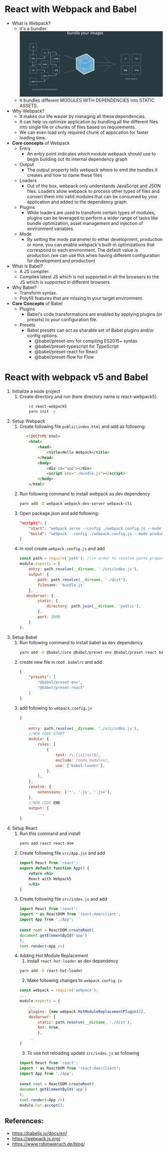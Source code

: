 # React with Webpack and Babel
 - What is Webpack?
    - it's a bundler
 ![alt text](readme-assets\webpack.gif)
    - It bundles different MODULES WITH DEPENDENCIES into STATIC ASSETS.
- Why Webpack?
    - It makes our life wasier by managing all these dependencies.
    - It can help us optimize application by bundling all the different files into single file or chunks of files based on requirements.
    - We can even load only required chunk of application for faster loading time.
- **Core concepts** of Webpack
    - Entry
        - An entry point indicates which module webpack should use to begin building out its internal dependency graph
    - Output
        - The output property tells webpack where to emit the bundles it creates and how to name these files
    - Loaders
        - Out of the box, webpack only understands JavaScript and JSON files. Loaders allow webpack to process other types of files and convert them into valid modules that can be consumed by your application and added to the dependency graph.
    - Plugins
        - While loaders are used to transform certain types of modules, plugins can be leveraged to perform a wider range of tasks like bundle optimization, asset management and injection of environment variables.
    - Mode
        - By setting the mode parameter to either development, production or none, you can enable webpack's built-in optimizations that correspond to each environment. The default value is production.(we can use this when having different configuration for development and production)
- What is Babel?
    - A JS compiler.
    - Compiles latest JS which is not supported in all the browsers to the JS which is supported in different browsers
- Why Babel?
    - Transform syntax.
    - Polyfill features that are missing in your target environment.
- **Core Concepts** of Babel
    - Plugins
        - Babel's code transformations are enabled by applying plugins (or presets) to your configuration file.
    - Presets
        - Babel presets can act as sharable set of Babel plugins and/or config options.
            - @babel/preset-env for compiling ES2015+ syntax
            - @babel/preset-typescript for TypeScript
            - @babel/preset-react for React
            - @babel/preset-flow for Flow

# React with webpack v5 and Babel
1. Initialize a node project
	1. Create directory and run (here directory name is react-webpack5).
		```bash
            cd react-webpack5
            yarn init -y
        ```
2. Setup Webpack
	1. Create following file `public\index.html` and add as following:
        ```html
           <!DOCTYPE html>
            <html>
                <head>
                    <title>Hello Webpack</title>
                </head>
                <body>
                    <div id="app"></div>
                    <script src="./bundle.js"></script>
                </body>
            </html>
        ```
    2. Run following command to install webpack as dev dependency
        ```bash
        yarn add -D webpack webpack-dev-server webpack-cli
        ```
    3. Open package.json and add following:
		```json
        "scripts": {
            "start": "webpack serve --config ./webpack.config.js --mode development",
            "build": "webpack --config ./webpack.config.js --mode production"
        }
		```
    4. In root create `webpack.config.js` and add
        ```js
        const path = require('path'); //in order to resolve paths properly across different OS
        module.exports = {
            entry: path.resolve(__dirname, './src/index.js'),
            output: {
                path: path.resolve(__dirname, './dist'),
                filename: 'bundle.js'
            },
           devServer: {
                static: {
                    directory: path.join(__dirname, 'public'),
                },
                port: 3000
            }
        };
        ```
3. Setup Babel
    1. Run following command to install babel as dev dependency
        ```bash
        yarn add -D @babel/core @babel/preset-env @babel/preset-react babel-loader
        ```
    2. create new file in root ```.babelrc``` and add
        ```json
        {
            "presets": [
                "@babel/preset-env",
                "@babel/preset-react"
            ]
        }
        ```
    3. add following to `webpack.config.js`
        ```js
        { 
            ...
            entry: path.resolve(__dirname, './src/index.js'),
            //NEW CODE START
            module: {
                rules: [
                    {
                        test: /\.(js|jsx)$/,
                        exclude: /node_modules/,
                        use: ['babel-loader'],
                    },
                ],
            },
            resolve: {
                extensions: ['*', '.js', '.jsx'],
            },
            //NEW CODE END
            output: {
                ...
        }
        ```
4. Setup React
    1. Run this command and install
        ```bash
        yarn add react react-dom
        ```
    3. Create following file `src/App.jsx` and add
        ```jsx
        import React from 'react';
        export default function App() {
            return <h1>
            React with Webpack5
            </h1>
        }
        ```
    3. Create following file `src/index.js` and add
        ```js
       import React from 'react';
       import * as ReactDOM from 'react-dom/client';
       import App from './App';
       
       const root = ReactDOM.createRoot(
        document.getElementById('app')
        );
        root.render(<App />)
        ```
    4. Adding Hot Module Replacement
        1. install `react-hot-loader` as dev dependency
        ```bash 
        yarn add -D react-hot-loader
        ```
        2. Make following changes to `webpack.config.js`
        ```js
        const webpack = require('webpack');
        ...
        module.exports = {
            ...
            plugins: [new webpack.HotModuleReplacementPlugin()],
            devServer: {
                static: path.resolve(__dirname, './dist'),
                hot: true,
                },
            ...
        }
        ```
        3. To use hot reloading update `src/index.js` as following
        ```js
        import React from 'react';
       import * as ReactDOM from 'react-dom/client';
       import App from './App';
       
       const root = ReactDOM.createRoot(
        document.getElementById('app')
        );
        root.render(<App />)
        module.hot.accept();
        ```

 ## References:
 - https://babeljs.io/docs/en/
- https://webpack.js.org/
- https://www.robinwieruch.de/blog/